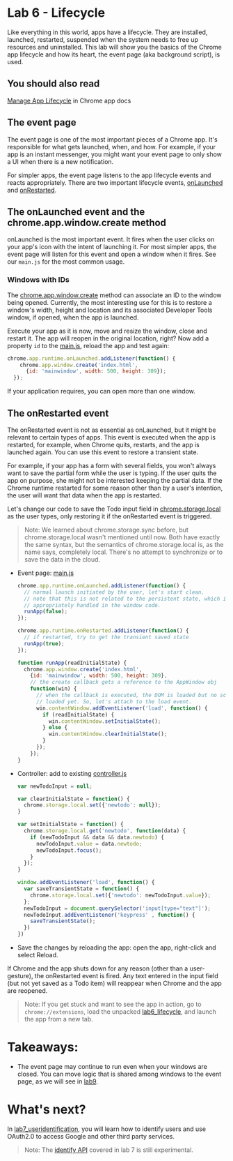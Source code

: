 # Lab 6 - Lifecycle

Like everything in this world, apps have a lifecycle.  They are installed, launched, restarted, suspended when the system needs to free up resources and uninstalled.  This lab will show you the basics of the Chrome app lifecycle and how its heart, the event page (aka background script), is used.

## You should also read
[Manage App Lifecycle](http://developer.chrome.com/apps/app_lifecycle.html) in Chrome app docs

## The event page

The event page is one of the most important pieces of a Chrome app. It's responsible for what gets launched, when, and how.
For example, if your app is an instant messenger, you might want your event page to only show a UI when there is a new notification.

For simpler apps, the event page listens to the app lifecycle events and reacts appropriately.
There are two important lifecycle events, [onLaunched](http://developer.chrome.com/trunk/apps/app.runtime.html#event-onLaunched) and [onRestarted](http://developer.chrome.com/trunk/apps/app.runtime.html#event-onRestarted).

## The onLaunched event and the chrome.app.window.create method

onLaunched is the most important event. It fires when the user clicks on your app's icon with the intent of launching it. For most simpler apps, the event page will listen for this event and open a window when it fires. See our `main.js` for the most common usage.

### Windows with IDs

The [chrome.app.window.create](http://developer.chrome.com/trunk/apps/app.window.html#method-create) method can associate an ID to the window being opened. Currently, the most interesting use for this is to restore a window's width, height and location and its associated Developer Tools window, if opened, when the app is launched. 

Execute your app as it is now, move and resize the window, close and restart it. The app will reopen in the original location, right? Now add a property `id` to the [main.js](https://github.com/GoogleChrome/chrome-app-codelab/blob/master/lab6_lifecycle/angularjs/main.js), reload the app and test again:

``` js
chrome.app.runtime.onLaunched.addListener(function() {
    chrome.app.window.create('index.html',
      {id: 'mainwindow', width: 500, height: 309});
  });
```

If your application requires, you can open more than one window.

## The onRestarted event

The onRestarted event is not as essential as onLaunched, but it might be relevant to certain types of apps.
This event is executed when the app is restarted, for example, when Chrome quits, restarts, and the app is launched again.
You can use this event to restore a transient state. 

For example, if your app has a form with several fields, you won't always want to save the partial form while the user is typing.
If the user quits the app on purpose, she might not be interested keeping the partial data.
If the Chrome runtime restarted for some reason other than by a user's intention, the user will want that data when the app is restarted.

Let's change our code to save the Todo input field in [chrome.storage.local](http://developer.chrome.com/trunk/apps/storage.html) as the user types, only restoring it if the onRestarted event is triggered.

> Note: We learned about chrome.storage.sync before, but chrome.storage.local wasn't mentioned until now. Both have exactly the same syntax, but the semantics of chrome.storage.local is, as the name says, completely local.
There's no attempt to synchronize or to save the data in the cloud.

* Event page: [main.js](https://github.com/GoogleChrome/chrome-app-codelab/blob/master/lab6_lifecycle/angularjs/main.js)
    ``` js
    chrome.app.runtime.onLaunched.addListener(function() {
      // normal launch initiated by the user, let's start clean.
      // note that this is not related to the persistent state, which is
      // appropriately handled in the window code.
      runApp(false);
    });

    chrome.app.runtime.onRestarted.addListener(function() {
      // if restarted, try to get the transient saved state
      runApp(true);
    });

    function runApp(readInitialState) {
      chrome.app.window.create('index.html',
        {id: 'mainwindow', width: 500, height: 309},
        // the create callback gets a reference to the AppWindow obj 
        function(win) {
          // when the callback is executed, the DOM is loaded but no script was
          // loaded yet. So, let's attach to the load event.
          win.contentWindow.addEventListener('load', function() {
            if (readInitialState) {
              win.contentWindow.setInitialState();
            } else {
              win.contentWindow.clearInitialState();
            }
          });
        });
    }
    ```

* Controller: add to existing [controller.js](https://github.com/GoogleChrome/chrome-app-codelab/blob/master/lab6_lifecycle/angularjs/controller.js)
    ``` js
    var newTodoInput = null;

    var clearInitialState = function() {
      chrome.storage.local.set({'newtodo': null});
    }

    var setInitialState = function() {
      chrome.storage.local.get('newtodo', function(data) {
        if (newTodoInput && data && data.newtodo) {
          newTodoInput.value = data.newtodo;
          newTodoInput.focus();
        }
      });
    }

    window.addEventListener('load', function() {
      var saveTransientState = function() {
        chrome.storage.local.set({'newtodo': newTodoInput.value});
      };
      newTodoInput = document.querySelector('input[type="text"]');
      newTodoInput.addEventListener('keypress' , function() {
        saveTransientState();    
      })
    })
    ```
* Save the changes by reloading the app: open the app, right-click and select Reload.

If Chrome and the app shuts down for any reason (other than a user-gesture), the onRestarted event is fired.
Any text entered in the input field (but not yet saved as a Todo item) will reappear when Chrome and the app are reopened.

> Note: If you get stuck and want to see the app in action, go to `chrome://extensions`,
load the unpacked [lab6_lifecycle](https://github.com/GoogleChrome/chrome-app-codelab/tree/master/lab6_lifecycle), and launch the app from a new tab.

# Takeaways: 

* The event page may continue to run even when your windows are closed.
You can move logic that is shared among windows to the event page, as we will see in [lab9](https://github.com/GoogleChrome/chrome-app-codelab/tree/master/lab9_multipleviews).

# What's next?

In [lab7_useridentification](https://github.com/GoogleChrome/chrome-app-codelab/tree/master/lab7_useridentification),
you will learn how to identify users and use OAuth2.0 to access Google and other third party services.

> Note: The [identify API](http://developer.chrome.com/trunk/apps/app_identity.html) covered in lab 7 is still experimental.
